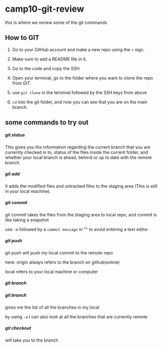 # camp10-git-review

this is where we review some of the git commands

## How to GIT

1. Go to your GitHub account and make a new repo using the `+` sign.
2. Make sure to add a README file in it.
3. Go to the code and copy the SSH

4. Open your terminal, go to the folder where you want to clone the repo from GIT.

5. use `git clone` in the terminal followed by the SSH keys from above

6. `cd` into the git folder, and now you can see that you are on the main branch.

## some commands to try out

##### git status

This gives you the information regarding the current branch that you are currently checked in to, status of the files inside the current folder, and whether your local branch is ahead, behind or up to date with the remote branch.

##### git add

It adds the modified files and untracked files to the staging area (This is still in your local machine).

##### git commit

git commit takes the files from the staging area to local repo, and commit is like taking a snapshot

use `-m` followed by a `commit message` in "" to avoid entering a text editor

##### git push

git push will push my local commit to the remote repo

here: origin always refers to the branch on github(online)

local refers to your local machine or computer

##### git branch <branch name>

##### git branch

gives me the list of all the branches in my local

by using `-a` I can also look at all the branches that are currently remote

##### git checkout <name of the branch>

will take you to the branch
